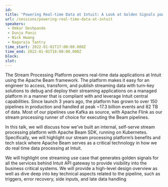```yaml
---
id: 
title: "Powering Real-time Data at Intuit: A Look at Golden Signals powered by Beam"
url: /sessions/powering-real-time-data-at-intuit
speakers:
 - Omkar Deshpande
 - Dunja Panic
 - Nick Hwang
 - Nagaraja Tantry
time_start: 2022-01-01T17:00:00.000Z
time_end: 2022-01-01T18:00:00.000Z
block: 
slot: 
---
```


The Stream Processing Platform powers real-time data applications at Intuit using the Apache Beam framework. The platform makes it easy for an engineer to access, transform, and publish streaming data with turn-key solutions to debug and deploy their streaming applications on a managed platform in a manner that is compliant with and leverage Intuit central capabilities. Since launch 3 years ago, the platform has grown to over 150 pipelines in production and handled at peak ~17.3 billion events and 82 TB of data. Most of our pipelines use Kafka as source, with Apache Flink as our stream processing runner of choice for executing the Beam pipelines.
 
In this talk, we will discuss how we’ve built an internal, self-serve stream processing platform with Apache Beam SDK, running on Kubernetes. Specifically, we will highlight our stream processing platform’s benefits and tech stack where Apache Beam serves as a critical technology in how we do real time data processing at Intuit. 
  
We will highlight one streaming use case that generates golden signals for all the services behind Intuit API gateway to provide visibility into the business critical systems. We will provide a high-level design overview as well as dive deep into key technical aspects related to the pipeline, such as triggers, error recovery, side inputs, and late data handling